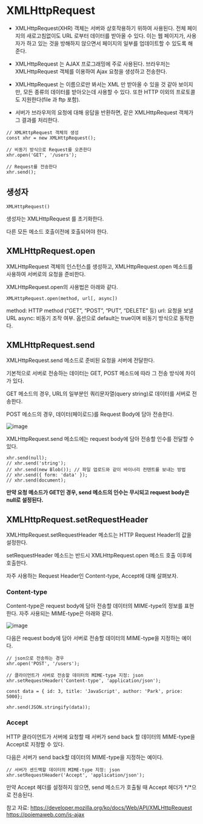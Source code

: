 # XMLHttpRequest

- XMLHttpRequest(XHR) 객체는 서버와 상호작용하기 위하여 사용된다.
전체 페이지의 새로고침없이도 URL 로부터 데이터를 받아올 수 있다. 
이는 웹 페이지가, 사용자가 하고 있는 것을 방해하지 않으면서 페이지의 일부를 업데이트할 수 있도록 해 준다. 


- XMLHttpRequest 는 AJAX 프로그래밍에 주로 사용된다.
브라우저는 XMLHttpRequest 객체를 이용하여 Ajax 요청을 생성하고 전송한다. 



- XMLHttpRequest 는 이름으로만 봐서는 XML 만 받아올 수 있을 것 같아 보이지만, 
모든 종류의 데이터를 받아오는데 사용할 수 있다. 
또한 HTTP 이외의 프로토콜도 지원한다(file 과 ftp 포함).


- 서버가 브라우저의 요청에 대해 응답을 반환하면, 같은 XMLHttpRequest 객체가 그 결과를 처리한다.


```
// XMLHttpRequest 객체의 생성
const xhr = new XMLHttpRequest();

// 비동기 방식으로 Request를 오픈한다
xhr.open('GET', '/users');

// Request를 전송한다
xhr.send();
```



## 생성자
```
XMLHttpRequest() 
```

생성자는 XMLHttpRequest 를 초기화한다. 

다른 모든 메소드 호출이전에 호출되어야 한다.


## XMLHttpRequest.open

XMLHttpRequest 객체의 인스턴스를 생성하고, XMLHttpRequest.open 메소드를 사용하여 서버로의 요청을 준비한다. 

XMLHttpRequest.open의 사용법은 아래와 같다.
```
XMLHttpRequest.open(method, url[, async])
```

method: HTTP method (“GET”, “POST”, “PUT”, “DELETE” 등)
url: 요청을 보낼 URL
async: 비동기 조작 여부. 옵션으로 default는 true이며 비동기 방식으로 동작한다.  



##  XMLHttpRequest.send

XMLHttpRequest.send 메소드로 준비된 요청을 서버에 전달한다.

기본적으로 서버로 전송하는 데이터는 GET, POST 메소드에 따라 그 전송 방식에 차이가 있다.

GET 메소드의 경우, URL의 일부분인 쿼리문자열(query string)로 데이터를 서버로 전송한다.

POST 메소드의 경우, 데이터(페이로드)를 Request Body에 담아 전송한다.


![image](https://user-images.githubusercontent.com/15938354/114853106-6b386e80-9e1e-11eb-8594-81c3922ade48.png)

XMLHttpRequest.send 메소드에는 request body에 담아 전송할 인수를 전달할 수 있다.

```
xhr.send(null);
// xhr.send('string');
// xhr.send(new Blob()); // 파일 업로드와 같이 바이너리 컨텐트를 보내는 방법
// xhr.send({ form: 'data' });
// xhr.send(document);
```

**만약 요청 메소드가 GET인 경우, send 메소드의 인수는 무시되고 request body은 null로 설정된다.**


## XMLHttpRequest.setRequestHeader

XMLHttpRequest.setRequestHeader 메소드는 HTTP Request Header의 값을 설정한다. 

setRequestHeader 메소드는 반드시 XMLHttpRequest.open 메소드 호출 이후에 호출한다.

자주 사용하는 Request Header인 Content-type, Accept에 대해 살펴보자.

### Content-type

Content-type은 request body에 담아 전송할 데이터의 MIME-type의 정보를 표현한다. 자주 사용되는 MIME-type은 아래와 같다.

![image](https://user-images.githubusercontent.com/15938354/114853911-3c6ec800-9e1f-11eb-9506-b053bcbbcbee.png)


다음은 request body에 담아 서버로 전송할 데이터의 MIME-type을 지정하는 예이다.

```
// json으로 전송하는 경우
xhr.open('POST', '/users');

// 클라이언트가 서버로 전송할 데이터의 MIME-type 지정: json
xhr.setRequestHeader('Content-type', 'application/json');

const data = { id: 3, title: 'JavaScript', author: 'Park', price: 5000};

xhr.send(JSON.stringify(data));
```


### Accept

HTTP 클라이언트가 서버에 요청할 때 서버가 send back 할 데이터의 MIME-type을 Accept로 지정할 수 있다.

다음은 서버가 send back할 데이터의 MIME-type을 지정하는 예이다.

```
// 서버가 센드백할 데이터의 MIME-type 지정: json
xhr.setRequestHeader('Accept', 'application/json');
```

만약 Accept 헤더를 설정하지 않으면, send 메소드가 호출될 때 Accept 헤더가 */*으로 전송된다.




참고 자료:
https://developer.mozilla.org/ko/docs/Web/API/XMLHttpRequest
https://poiemaweb.com/js-ajax

